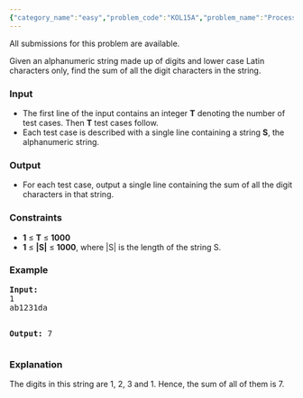```yaml
---
{"category_name":"easy","problem_code":"KOL15A","problem_name":"Processing a string","languages_supported":{"0":"C","1":"CPP14","2":"JAVA","3":"PYTH","4":"PYTH 3.5"},"max_timelimit":1,"source_sizelimit":50000,"problem_author":"pnkjjindal","problem_tester":null,"date_added":"13-10-2015","tags":{"0":"acmkol15","1":"conversion","2":"pnkjjindal","3":"simple","4":"strings"},"editorial_url":"http://discuss.codechef.com/problems/KOL15A","time":{"view_start_date":1446296400,"submit_start_date":1446296400,"visible_start_date":1446296400,"end_date":1735669800},"is_direct_submittable":false,"layout":"problem"}
---
```

<span class="solution-visible-txt">All submissions for this problem are available.</span><p>Given an alphanumeric string made up of digits and lower case Latin characters only, find the sum of all the digit characters in the string.</p>

<h3>Input</h3>
<ul>
    <li>The first line of the input contains an integer <b>T</b> denoting the number of test cases. Then <b>T</b> test cases follow.</li>
    <li>Each test case is described with a single line containing a string <b>S</b>, the alphanumeric string.</li>
</ul>

<h3>Output</h3>
<ul>
    <li>For each test case, output a single line containing the sum of all the digit characters in that string.</li>
</ul>

<h3>Constraints</h3>
<ul>
    <li><b>1</b> ≤ <b>T</b> ≤ <b>1000</b></li>
    <li><b>1</b> ≤ <b>|S|</b> ≤ <b>1000</b>, where |S| is the length of the string S.</li>
</ul>

<h3>Example</h3>
<pre><b>Input:</b>
1
ab1231da

<b>Output:</b>
7
</pre>
<h3>Explanation</h3>
<p>The digits in this string are 1, 2, 3 and 1. Hence, the sum of all of them is 7.</p>
